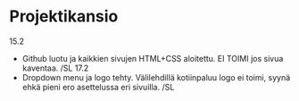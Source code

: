 # Projektikansio

15.2  
  - Github luotu ja kaikkien sivujen HTML+CSS aloitettu. EI TOIMI jos sivua kaventaa. /SL
17.2
  - Dropdown menu ja logo tehty. Välilehdillä kotiinpaluu logo ei toimi, syynä ehkä pieni ero asettelussa eri sivuilla. /SL
